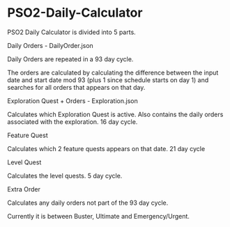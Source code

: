 # PSO2-Daily-Calculator

PSO2 Daily Calculator is divided into 5 parts.

Daily Orders - DailyOrder.json

Daily Orders are repeated in a 93 day cycle. 

The orders are calculated by calculating the difference between the input date and start date mod 93 (plus 1 since schedule starts on day 1) and searches for all orders that appears on that day.

Exploration Quest + Orders - Exploration.json

Calculates which Exploration Quest is active. Also contains the daily orders associated with the exploration. 16 day cycle.

Feature Quest

Calculates which 2 feature quests appears on that date. 21 day cycle

Level Quest

Calculates the level quests. 5 day cycle.

Extra Order

Calculates any daily orders not part of the 93 day cycle.

Currently it is between Buster, Ultimate and Emergency/Urgent.
